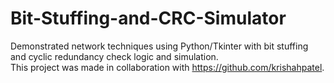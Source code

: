 # Bit-Stuffing-and-CRC-Simulator
Demonstrated network techniques using Python/Tkinter with bit stuffing and cyclic redundancy check logic and simulation.<br>
This project was made in collaboration with https://github.com/krishahpatel.
